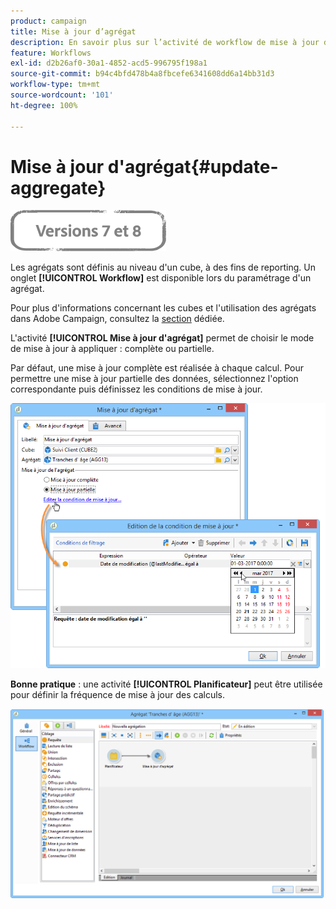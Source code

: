 ```yaml
---
product: campaign
title: Mise à jour d’agrégat
description: En savoir plus sur l’activité de workflow de mise à jour d’agrégat
feature: Workflows
exl-id: d2b26af0-30a1-4852-acd5-996795f198a1
source-git-commit: b94c4bfd478b4a8fbcefe6341608dd6a14bb31d3
workflow-type: tm+mt
source-wordcount: '101'
ht-degree: 100%

---
```


# Mise à jour d&#39;agrégat{#update-aggregate}

![](../../assets/common.svg)

Les agrégats sont définis au niveau d&#39;un cube, à des fins de reporting. Un onglet **[!UICONTROL Workflow]** est disponible lors du paramétrage d&#39;un agrégat.

Pour plus d&#39;informations concernant les cubes et l&#39;utilisation des agrégats dans Adobe Campaign, consultez la [section](../../reporting/using/concepts-and-methodology.md#calculating-and-using-aggregates) dédiée.

L&#39;activité **[!UICONTROL Mise à jour d&#39;agrégat]** permet de choisir le mode de mise à jour à appliquer : complète ou partielle.

Par défaut, une mise à jour complète est réalisée à chaque calcul. Pour permettre une mise à jour partielle des données, sélectionnez l&#39;option correspondante puis définissez les conditions de mise à jour.

![](assets/s_advuser_cube_agregate_05.png)

**Bonne pratique** : une activité **[!UICONTROL Planificateur]** peut être utilisée pour définir la fréquence de mise à jour des calculs.

![](assets/s_advuser_cube_agregate_04.png)
